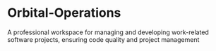 # Orbital-Operations
A professional workspace for managing and developing work-related software projects, ensuring code quality and project management
